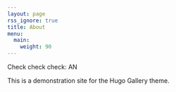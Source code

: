 ```yaml
---
layout: page
rss_ignore: true
title: About
menu:
  main:
    weight: 90
---
```


Check check check: AN

This is a demonstration site for the Hugo Gallery theme.
